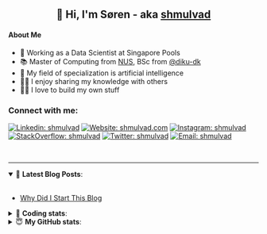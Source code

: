 <h2 align="center">
	👋 Hi, I'm Søren - aka <a href="https://shmulvad.com">shmulvad</a>
</h2>

#### About Me
- 🤖 Working as a Data Scientist at Singapore Pools
- 📚 Master of Computing from [NUS], BSc from [@diku-dk]
- 🧠 My field of specialization is artificial intelligence
- 👨‍🏫 I enjoy sharing my knowledge with others
- 👨‍💻 I love to build my own stuff

### Connect with me:

[![Linkedin: shmulvad](https://img.shields.io/badge/shmulvad-blue?style=flat&logo=Linkedin&logoColor=white)][linkedin]
[![Website: shmulvad.com](https://img.shields.io/badge/shmulvad.com-47CCCC?&style=flat&logo=Google-Chrome&logoColor=white)][website]
[![Instagram: shmulvad](https://img.shields.io/badge/-@shmulvad-purple?style=flat&logo=Instagram&logoColor=white)][instagram]
[![StackOverflow: shmulvad](https://img.shields.io/badge/shmulvad-FE7A16?style=flat&logo=stack-overflow&logoColor=white)][stackOverflow]
[![Twitter: shmulvad](https://img.shields.io/badge/@shmulvad-1ca0f1?style=flat&logo=twitter&logoColor=white)][twitter]
[![Email: shmulvad](https://img.shields.io/badge/shmulvad-D14836?style=flat&logo=gmail&logoColor=white)][mail]

<br />

---

<details open>
 <summary>📕 <b>Latest Blog Posts</b>: </summary>

<br>

<!-- BLOG-POST-LIST:START -->
- [Why Did I Start This Blog](https://shmulvad.com/blog/why-did-start-this-blog)
<!-- BLOG-POST-LIST:END -->

</details>

<!-- --- -->

<details>
 <summary>🤖 <b>Coding stats</b>: </summary>

<br>

NOTE: Doesn't track coding at work or work done in environments such as Jupyter Notebooks.

<!--START_SECTION:waka-->
![Code Time](http://img.shields.io/badge/Code%20Time-2%2C495%20hrs%2050%20mins-blue)

**I'm a Night 🦉** 

```text
🌞 Morning                489 commits         ██░░░░░░░░░░░░░░░░░░░░░░░   08.75 % 
🌆 Daytime                1523 commits        ███████░░░░░░░░░░░░░░░░░░   27.24 % 
🌃 Evening                2237 commits        ██████████░░░░░░░░░░░░░░░   40.01 % 
🌙 Night                  1342 commits        ██████░░░░░░░░░░░░░░░░░░░   24.00 % 
```


📊 **This Week I Spent My Time On** 

```text
💬 Programming Languages: 
Other                    14 mins             █████████████░░░░░░░░░░░░   50.81 % 
TypeScript               6 mins              ██████░░░░░░░░░░░░░░░░░░░   24.81 % 
Python                   6 mins              ██████░░░░░░░░░░░░░░░░░░░   22.87 % 
Markdown                 0 secs              ░░░░░░░░░░░░░░░░░░░░░░░░░   01.51 % 

🔥 Editors: 
Zsh                      14 mins             █████████████░░░░░░░░░░░░   50.81 % 
VS Code                  13 mins             ████████████░░░░░░░░░░░░░   49.19 % 

🐱‍💻 Projects: 
hit-locator              10 mins             ██████████░░░░░░░░░░░░░░░   38.32 % 
overvaagning-admin       10 mins             █████████░░░░░░░░░░░░░░░░   37.38 % 
km24-core                6 mins              ██████░░░░░░░░░░░░░░░░░░░   24.29 % 
```


 Last Updated on 17/05/2024 18:42:17 UTC
<!--END_SECTION:waka-->

</details>

<!-- --- -->

<details>
 <summary>😇 <b>My GitHub stats</b>: </summary>

<br>

<img align="left" alt="shmulvad's Github Stats" src="https://github-readme-stats.vercel.app/api?username=shmulvad&show_icons=true&hide_border=true" />

</details>



[website]: https://shmulvad.com
[twitter]: https://twitter.com/shmulvad
[linkedin]: https://linkedin.com/in/shmulvad
[instagram]: https://instagram.com/shmulvad
[stackOverflow]: https://stackoverflow.com/users/9248793/shmulvad
[mail]: mailto:shmulvad@gmail.com
[@diku-dk]: https://github.com/diku-dk
[github]: https://github.com/shmulvad
[NUS]: https://www.nus.edu.sg
